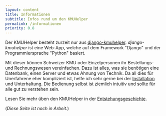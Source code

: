 ```yaml
---
layout: content
title: Informationen
subtitle: Infos rund um den KMUHelper
permalink: /informationen
priority: 0.8
---
```


Der KMUHelper besteht zurzeit nur aus [django-kmuhelper](https://rafaelurben.ch/django-kmuhelper). _django-kmuhelper_
ist eine Web-App, welche auf dem
Framework "Django" und der Programmiersprache "Python" basiert.

Mit dieser können Schweizer KMU oder Einzelpersonen ihr Bestellungs- und Rechnungswesen vereinfachen. Dazu ist alles,
was sie benötigen eine Datenbank, einen Server und etwas Ahnung von Technik. Da all dies für Unerfahrene eher
kompliziert ist, helfe ich sehr gerne bei der [Installation](https://rafaelurben.ch/django-kmuhelper/installation) und
Unterhaltung. Die Bedienung selbst ist ziemlich intuitiv und sollte für alle gut zu verstehen sein.

Lesen Sie mehr üben den KMUHelper in der [Entstehungsgeschichte](geschichte).

(_Diese Seite ist noch in Arbeit._)